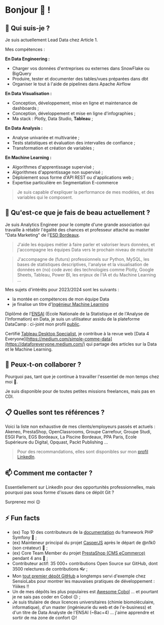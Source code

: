 # Bonjour 👋 !

## 🔭 Qui suis-je ?

Je suis actuellement Lead Data chez Article 1.


Mes compétences :

__En Data Engineering :__

* Charger vos données d'entreprises ou externes dans SnowFlake ou BigQuery
* Produire, tester et documenter des tables/vues préparées dans dbt
* Organiser le tout à l'aide de pipelines dans Apache Airflow

__En Data Visualisation :__

* Conception, développement, mise en ligne et maintenance de dashboards ;
* Conception, développement et mise en ligne d'infographies ;
* Ma stack : Plotly, Data Studio, **Tableau** ;

__En Data Analysis :__

* Analyse univariée et multivariée ;
* Tests statistiques et évaluation des intervalles de confiance ;
* Transformation et création de variables ;

__En Machine Learning :__

* Algorithmes d'apprentissage supervisé ;
* Algorithmes d'apprentissage non supervisé ;
* Déploiement sous forme d'API REST ou d'applications web ;
* Expertise particulière en Segmentation E-commerce

> Je suis capable d'expliquer la performance de mes modèles, et des variables qui le composent.


## 🌱 Qu'est-ce que je fais de beau actuellement ?


Je suis Analytics Engineer pour le compte d'une grande association qui travaille à rétablir l'égalité des chances et professeur attaché au master "Data Marketing" de l'[ESD Bordeaux](https://ecole-du-digital.com/formations/mastere-data-marketing/).

> J'aide les équipes métier à faire parler et valoriser leurs données, et j'accompagne les équipes Data vers le prochain niveau de maturité

> J'accompagne de (futurs) professionnels sur Python, MySQL, les bases de statistiques descriptives, l'analyse et la visualisation de données en (no) code avec des technologies comme Plotly, Google Sheets, Tableau, Power BI, les enjeux de l'IA et du Machine Learning ...

 
Mes sujets d'intérêts pour 2023/2024 sont les suivants :

* la montée en compétences de mon équipe Data
* je finalise un titre d'[Ingénieur Machine Learning](https://openclassrooms.com/fr/paths/148-ingenieur-machine-learning)

Diplômé de l'[ENSAI](http://ensai.fr/) (Ecole Nationale de la Statistique et de l'Analyse de l'Information) en Data, je suis un utilisateur assidu de la plateforme DataCamp : ci-joint mon profil [public](https://www.datacamp.com/profile/mickaelandrieu).

Certifié [Tableau Desktop Specialist](https://www.youracclaim.com/badges/adf2541b-3d85-4b06-bf1c-3a6621886e0f?source=linked_in_profile), je contribue à la revue web [Data 4 Everyone](https://medium.com/simple-comme-data](https://dataforeveryone.medium.com/) qui partage des articles sur la Data et le Machine Learning.


## 👯 Peux-t-on collaborer ?

Pourquoi pas, tant que je continue à travailler l'essentiel de mon temps chez moi 👼.

Je suis disponible pour de toutes petites missions freelances, mais pas en CDI.

## :clipboard: Quelles sont tes références ?

Voici la liste non exhaustive de mes clients/employeurs passés et actuels : Akeneo, PrestaShop, OpenClassrooms, Groupe Carrefour, Groupe Studi, ESGI Paris, EGS Bordeaux, La Piscine Bordeaux, PPA Paris, Ecole Supérieure du Digital, Opquast, Packt Publishing ...

> Pour des recommandations, elles sont disponibles sur mon [profil LinkedIn](https://www.linkedin.com/in/mickaelandrieu/).

## 📫 Comment me contacter ?

Essentiellement sur LinkedIn pour des opportunités professionnelles, mais pourquoi pas sous forme d'issues dans ce dépôt Git ?

Surprenez moi 😉

## ⚡ Fun facts

* (ex) Top 10 des contributeurs de la [documentation](https://github.com/symfony/symfony-docs) du framework PHP Symfony 🎵 ;
* (ex) Mainteneur principal du projet [CasperJS](https://github.com/casperjs/casperjs) après le départ de @n1k0 (son créateur) 👻 ;
* (ex) Core Team Member du projet [PrestaShop (CMS eCommerce)](https://github.com/prestashop/prestashop) pendant 4 ans 🐧 ;
* Contributeur actif: 35 000+ contributions Open Source sur GitHub, dont 3500 relectures de contributions 👓 ;
* Mon [tout premier dépôt GitHub](https://github.com/mickaelandrieu/WePlayMusic.fr) a longtemps servi d'exemple chez SensioLabs pour montrer les mauvaises pratiques de développement : Yiiikes !!
* Un de mes dépôts les plus populaires est [Awesome Cobol](https://github.com/mickaelandrieu/awesome-cobol) ... et pourtant je ne sais pas coder en Cobol 😕 ;
* Je suis titulaire de deux licences universitaires (chimie biomoléculaire, informatique), d'un master (ingénieurie du web et de l'e-business) et d'un titre de Data Analyste de l'ENSAI (~Bac+4) ... j'aime apprendre et sortir de ma zone de confort 😉!

